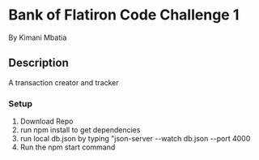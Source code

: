 # Bank of Flatiron Code Challenge 1

By Kimani Mbatia

## Description

A transaction creator and tracker

### Setup

1. Download Repo
2. run npm install to get dependencies
3. run local db.json by typing "json-server --watch db.json --port 4000
4. Run the npm start command 